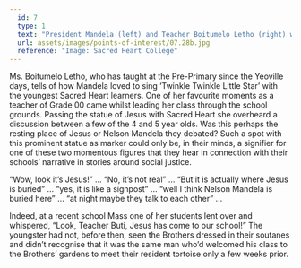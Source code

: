 ```yaml
---
  id: 7
  type: 1
  text: "President Mandela (left) and Teacher Boitumelo Letho (right) with Pre-Primary learners in 1999."
  url: assets/images/points-of-interest/07.28b.jpg
  reference: "Image: Sacred Heart College"
---
```

Ms. Boitumelo Letho, who has taught at the Pre-Primary since the Yeoville days, tells of how Mandela loved to sing ‘Twinkle Twinkle Little Star’ with the youngest Sacred Heart learners. One of her favourite moments as a teacher of Grade 00 came whilst leading her class through the school grounds. Passing the statue of Jesus with Sacred Heart she overheard a discussion between a few of the 4 and 5 year olds. Was this perhaps the resting place of Jesus or Nelson Mandela they debated? Such a spot with this prominent statue as marker could only be, in their minds, a signifier for one of these two momentous figures that they hear in connection with their schools’ narrative in stories around social justice. 

“Wow, look it’s Jesus!” … “No, it’s not real” … “But it is actually where Jesus is buried” … “yes, it is like a signpost” … “well I think Nelson Mandela is buried here” … “at night maybe they talk to each other” ... 

Indeed, at a recent school Mass one of her students lent over and whispered, “Look, Teacher Buti, Jesus has come to our school!” The youngster had not, before then, seen the Brothers dressed in their soutanes and didn’t recognise that it was the same man who’d welcomed his class to the Brothers’ gardens to meet their resident tortoise only a few weeks prior.


  